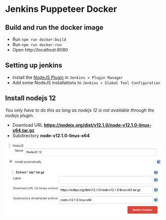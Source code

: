 # Jenkins Puppeteer Docker

## Build and run the docker image

- Run `npm run docker:build`
- Run `npm run docker:run`
- Open http://localhost:8080

## Setting up jenkins

- Install the [NodeJS Plugin](https://wiki.jenkins.io/display/JENKINS/NodeJS+Plugin) in `Jenkins > Plugin Manager`
- Add some NodeJS installations to `Jenkins > Global Tool Configuration`

## Install nodejs 12

_You only have to do this as long as nodejs 12 is not available through the nodejs plugin._

- Download URL **https://nodejs.org/dist/v12.1.0/node-v12.1.0-linux-x64.tar.gz**
- Subdirectory **node-v12.1.0-linux-x64**

![Install nodejs 12](readme/install-nodejs12.png)
